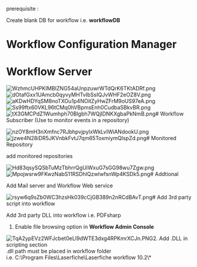 prerequisite :

Create blank DB for workflow i.e. **workflowDB**

# **Workflow Configuration Manager**

#   


# Workflow Server 

![WzhmcUHPKIMBIZNG54aUnpzuwrWTdQrK6TKtADRf.png](https://tettra-production.s3.us-west-2.amazonaws.com/0d6efb4f154041e899af17bdcd19c1b5/da03ed883cdd7d743a3fdd74ff62975a/d822b155a4112474fdb7aea5ee22465e/09a2db589f601a66b75b3ab00cdfe769/WzhmcUHPKIMBIZNG54aUnpzuwrWTdQrK6TKtADRf.png)![dOtafGxx1UAmcb0qyvyMHTvIbSsIQJvWHF2eOZ8V.png](https://tettra-production.s3.us-west-2.amazonaws.com/0d6efb4f154041e899af17bdcd19c1b5/da03ed883cdd7d743a3fdd74ff62975a/d822b155a4112474fdb7aea5ee22465e/09a2db589f601a66b75b3ab00cdfe769/dOtafGxx1UAmcb0qyvyMHTvIbSsIQJvWHF2eOZ8V.png)![aKDwHDYqSM8noTXOu1p4NOitZyHwZFrM9oUS97eA.png](https://tettra-production.s3.us-west-2.amazonaws.com/0d6efb4f154041e899af17bdcd19c1b5/da03ed883cdd7d743a3fdd74ff62975a/d822b155a4112474fdb7aea5ee22465e/09a2db589f601a66b75b3ab00cdfe769/aKDwHDYqSM8noTXOu1p4NOitZyHwZFrM9oUS97eA.png)![Ss99ftx60VKL96tCMq0hVBpmsEnh0CudbaSBkvBR.png](https://tettra-production.s3.us-west-2.amazonaws.com/0d6efb4f154041e899af17bdcd19c1b5/da03ed883cdd7d743a3fdd74ff62975a/d822b155a4112474fdb7aea5ee22465e/09a2db589f601a66b75b3ab00cdfe769/Ss99ftx60VKL96tCMq0hVBpmsEnh0CudbaSBkvBR.png)![tX3GMCPdZ1Wumhph70Blgbh7WQjIDNKXgbaPkNmB.png](https://tettra-production.s3.us-west-2.amazonaws.com/0d6efb4f154041e899af17bdcd19c1b5/da03ed883cdd7d743a3fdd74ff62975a/d822b155a4112474fdb7aea5ee22465e/09a2db589f601a66b75b3ab00cdfe769/tX3GMCPdZ1Wumhph70Blgbh7WQjIDNKXgbaPkNmB.png)# Workflow Subscriber (Use to monitor events in a repository)

![nzOY8mH3nXmfnc7RJbhpvjpylxWkLvIWiANdookU.png](https://tettra-production.s3.us-west-2.amazonaws.com/0d6efb4f154041e899af17bdcd19c1b5/da03ed883cdd7d743a3fdd74ff62975a/d822b155a4112474fdb7aea5ee22465e/09a2db589f601a66b75b3ab00cdfe769/nzOY8mH3nXmfnc7RJbhpvjpylxWkLvIWiANdookU.png)![jzwe4N28iDR5JKVnbkFvtJ7qm65ToxmiymQlspZd.png](https://tettra-production.s3.us-west-2.amazonaws.com/0d6efb4f154041e899af17bdcd19c1b5/da03ed883cdd7d743a3fdd74ff62975a/d822b155a4112474fdb7aea5ee22465e/09a2db589f601a66b75b3ab00cdfe769/jzwe4N28iDR5JKVnbkFvtJ7qm65ToxmiymQlspZd.png)# Monitored Repository

add monitored repositories

![Hd83qsySQSbTuMzTbhrrQgUiWxuG7sGG98wu7Zgw.png](https://tettra-production.s3.us-west-2.amazonaws.com/0d6efb4f154041e899af17bdcd19c1b5/da03ed883cdd7d743a3fdd74ff62975a/d822b155a4112474fdb7aea5ee22465e/09a2db589f601a66b75b3ab00cdfe769/Hd83qsySQSbTuMzTbhrrQgUiWxuG7sGG98wu7Zgw.png)![Mpojwsrw9FKwzNabS11RSDhlQzwIwfsnWp4KSDk5.png](https://tettra-production.s3.us-west-2.amazonaws.com/0d6efb4f154041e899af17bdcd19c1b5/da03ed883cdd7d743a3fdd74ff62975a/d822b155a4112474fdb7aea5ee22465e/09a2db589f601a66b75b3ab00cdfe769/Mpojwsrw9FKwzNabS11RSDhlQzwIwfsnWp4KSDk5.png)# Addtional

Add Mail server and Workflow Web service

![rsyw6q9sZb0WC3hzsHk039cCjGB389n2nRCdBAvT.png](https://tettra-production.s3.us-west-2.amazonaws.com/0d6efb4f154041e899af17bdcd19c1b5/da03ed883cdd7d743a3fdd74ff62975a/d822b155a4112474fdb7aea5ee22465e/09a2db589f601a66b75b3ab00cdfe769/rsyw6q9sZb0WC3hzsHk039cCjGB389n2nRCdBAvT.png)# Add 3rd party script into workflow

Add 3rd party DLL into workflow i.e. PDFsharp

1. Enable file browsing option in **Workflow Admin Console**

![TqA2ypEVz2WFJcbet0eLl9dWTE3dxg4RPKmrXCJn.PNG](https://tettra-production.s3.us-west-2.amazonaws.com/0d6efb4f154041e899af17bdcd19c1b5/da03ed883cdd7d743a3fdd74ff62975a/d822b155a4112474fdb7aea5ee22465e/09a2db589f601a66b75b3ab00cdfe769/TqA2ypEVz2WFJcbet0eLl9dWTE3dxg4RPKmrXCJn.PNG)2\. Add .DLL in scripting section  
.dll path must be placed in workflow folder  
i.e. C:\\Program Files\\Laserfiche\\Laserfiche workflow 10.2\\\*